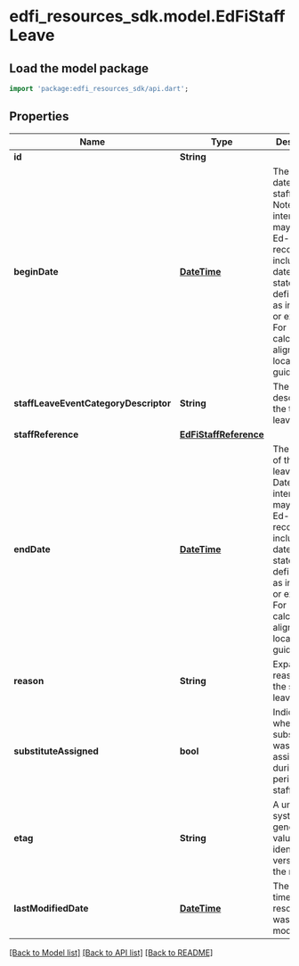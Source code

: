 # edfi_resources_sdk.model.EdFiStaffLeave

## Load the model package
```dart
import 'package:edfi_resources_sdk/api.dart';
```

## Properties
Name | Type | Description | Notes
------------ | ------------- | ------------- | -------------
**id** | **String** |  | [optional] 
**beginDate** | [**DateTime**](DateTime.md) | The begin date of the staff leave.  Note: Date interpretation may vary. Ed-Fi recommends inclusive dates, but states may define dates as inclusive or exclusive. For calculations, align with local guidelines. | 
**staffLeaveEventCategoryDescriptor** | **String** | The code describing the type of leave taken. | 
**staffReference** | [**EdFiStaffReference**](EdFiStaffReference.md) |  | 
**endDate** | [**DateTime**](DateTime.md) | The end date of the staff leave.  Note: Date interpretation may vary. Ed-Fi recommends inclusive dates, but states may define dates as inclusive or exclusive. For calculations, align with local guidelines. | [optional] 
**reason** | **String** | Expanded reason for the staff leave. | [optional] 
**substituteAssigned** | **bool** | Indicator of whether a substitute was assigned during the period of staff leave. | [optional] 
**etag** | **String** | A unique system-generated value that identifies the version of the resource. | [optional] 
**lastModifiedDate** | [**DateTime**](DateTime.md) | The date and time the resource was last modified. | [optional] 

[[Back to Model list]](../README.md#documentation-for-models) [[Back to API list]](../README.md#documentation-for-api-endpoints) [[Back to README]](../README.md)


